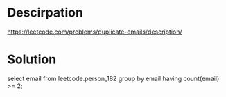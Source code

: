 # Descirpation

https://leetcode.com/problems/duplicate-emails/description/

# Solution

select email from leetcode.person_182 group by email having count(email) >= 2;
